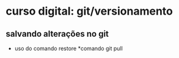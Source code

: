 # curso digital: git/versionamento

## salvando alterações no git

* uso do comando restore
*comando git pull
